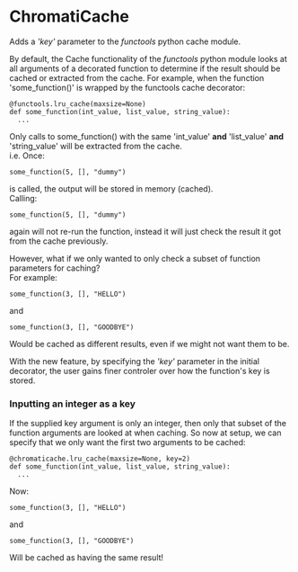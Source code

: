 ﻿# ChromatiCache
 
Adds a *'key'* parameter to the  *functools* python cache module.  

By default, the Cache functionality of the *functools* python module looks at all arguments of a decorated function to determine if the result should be cached or extracted from the cache. 
For example, when the function 'some_function()' is wrapped by the functools cache decorator:

```
@functools.lru_cache(maxsize=None)  
def some_function(int_value, list_value, string_value):
  ...
```

Only calls to some_function() with the same 'int_value' **and** 'list_value' **and** 'string_value' will be extracted from the cache.  
i.e. Once:
  ```
  some_function(5, [], "dummy")
  ```
is called, the output will be stored in memory (cached).  
Calling:
  ```
  some_function(5, [], "dummy")
  ```
again will not re-run the function, instead it will just check the result it got from the cache previously.


However, what if we only wanted to only check a subset of function parameters for caching?  
For example:
  ```
  some_function(3, [], "HELLO")
  ```
and
  ```
  some_function(3, [], "GOODBYE")
  ```
Would be cached as different results, even if we might not want them to be. 

With the new feature, by specifying the *'key'* parameter in the initial decorator, the user gains finer controler over how the function's key is stored. 

### Inputting an integer as a key
If the supplied key argument is only an integer, then only that subset of the function arguments are looked at when caching. So now at setup, we can specify that we only want the first two arguments to be cached:

```
@chromaticache.lru_cache(maxsize=None, key=2)  
def some_function(int_value, list_value, string_value):
  ...
```

Now:
  ```
  some_function(3, [], "HELLO")
  ```
and
  ```
  some_function(3, [], "GOODBYE")
  ```
Will be cached as having the same result!
